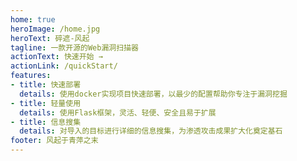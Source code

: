 ```yaml
---
home: true
heroImage: /home.jpg
heroText: 碎遮-风起
tagline: 一款开源的Web漏洞扫描器
actionText: 快速开始 →
actionLink: /quickStart/
features:
- title: 快速部署
  details: 使用docker实现项目快速部署，以最少的配置帮助你专注于漏洞挖掘
- title: 轻量使用
  details: 使用Flask框架，灵活、轻便、安全且易于扩展
- title: 信息搜集
  details: 对导入的目标进行详细的信息搜集，为渗透攻击成果扩大化奠定基石
footer: 风起于青萍之末
---
```


